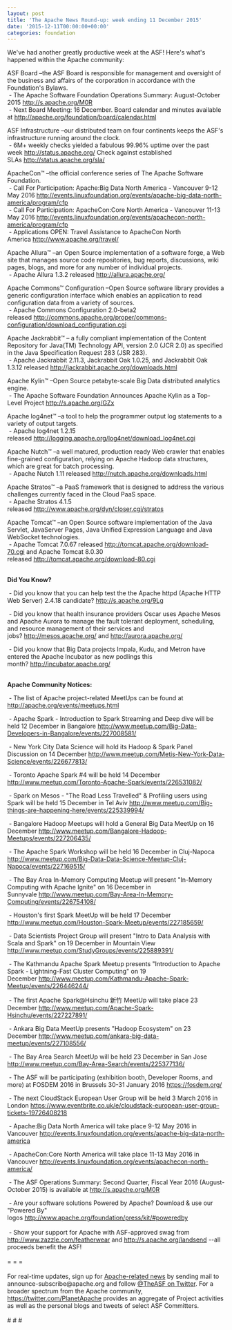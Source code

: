 ```yaml
---
layout: post
title: 'The Apache News Round-up: week ending 11 December 2015'
date: '2015-12-11T00:00:00+00:00'
categories: foundation
---
```

<p>We've had another greatly productive week at the ASF! Here's what's happened within the Apache community:</p> 
  <p>ASF Board –the ASF Board is responsible for management and oversight of the business and affairs of the corporation in accordance with the Foundation's Bylaws.<br />&nbsp;-&nbsp;The Apache Software Foundation Operations Summary: August-October 2015 <a href="http://s.apache.org/M0R%20">http://s.apache.org/M0R</a> <br />&nbsp;- Next Board Meeting: 16 December. Board calendar and minutes available at&nbsp;<a href="http://apache.org/foundation/board/calendar.html">http://apache.org/foundation/board/calendar.html</a></p> 
  <div> 
    <p>ASF Infrastructure –our distributed team on four continents keeps the ASF's infrastructure running around the clock.<br />&nbsp;- 6M+ weekly checks yielded a fabulous 99.96% uptime over the past week <a href="http://status.apache.org/">http://status.apache.org/</a>&nbsp;Check against established SLAs&nbsp;<a href="http://status.apache.org/sla/">http://status.apache.org/sla/</a></p> 
    <p>ApacheCon™ –the official conference series of The Apache Software Foundation.<br />&nbsp;- Call For Participation: Apache:Big Data North America - Vancouver 9-12 May 2016 <a href="http://events.linuxfoundation.org/events/apache-big-data-north-america/program/cfp">http://events.linuxfoundation.org/events/apache-big-data-north-america/program/cfp</a><br />&nbsp;- Call For Participation: ApacheCon:Core North America - Vancouver 11-13 May 2016&nbsp;<a href="http://events.linuxfoundation.org/events/apachecon-north-america/program/cfp">http://events.linuxfoundation.org/events/apachecon-north-america/program/cfp</a><br />&nbsp;- Applications OPEN: Travel Assistance to ApacheCon North America&nbsp;<a href="http://www.apache.org/travel/">http://www.apache.org/travel/</a> </p> 
    <p>Apache Allura™ –an Open Source implementation of a software forge, a Web site that manages source code repositories, bug reports, discussions, wiki pages, blogs, and more for any number of individual projects.<br />&nbsp;- Apache Allura 1.3.2 released&nbsp;<a href="http://allura.apache.org/">http://allura.apache.org/</a></p> 
    <p>Apache Commons™ Configuration –Open Source software library provides a generic configuration interface which enables an application to read configuration data from a variety of sources.<br />&nbsp;- Apache Commons Configuration 2.0-beta2 released&nbsp;<a href="http://commons.apache.org/proper/commons-configuration/download_configuration.cgi">http://commons.apache.org/proper/commons-configuration/download_configuration.cgi</a></p> 
    <p>Apache Jackrabbit™ – a fully compliant implementation of the Content Repository for Java(TM) Technology API, version 2.0 (JCR 2.0) as specified in the Java Specification Request 283 (JSR 283).<br />&nbsp;- Apache Jackrabbit 2.11.3, Jackrabbit Oak 1.0.25, and Jackrabbit Oak 1.3.12&nbsp;released&nbsp;<a href="http://jackrabbit.apache.org/downloads.html">http://jackrabbit.apache.org/downloads.html</a></p> 
    <p>Apache Kylin™ –Open Source petabyte-scale Big Data distributed analytics engine.<br />&nbsp;- The Apache Software Foundation Announces Apache Kylin as a Top-Level Project <a href="http://s.apache.org/GZx">http://s.apache.org/GZx</a> </p> 
    <p>Apache log4net™ –a tool to help the programmer output log statements to a variety of output targets.<br />&nbsp;- Apache log4net 1.2.15 released&nbsp;<a href="http://logging.apache.org/log4net/download_log4net.cgi">http://logging.apache.org/log4net/download_log4net.cgi</a></p> 
    <p>Apache Nutch™ –a well matured, production ready Web crawler that enables fine-grained configuration, relying on Apache Hadoop data structures, which are great for batch processing.<br />&nbsp;- Apache Nutch 1.11 released&nbsp;<a href="http://nutch.apache.org/downloads.html">http://nutch.apache.org/downloads.html</a></p> 
    <p>Apache Stratos™ –a PaaS framework that is designed to address the various challenges currently faced in the Cloud PaaS space.<br />&nbsp;- Apache Stratos 4.1.5 released&nbsp;<a href="http://www.apache.org/dyn/closer.cgi/stratos">http://www.apache.org/dyn/closer.cgi/stratos</a></p> 
    <p>Apache Tomcat™ –an Open Source software implementation of the Java Servlet, JavaServer Pages, Java Unified Expression Language and Java WebSocket technologies.<br />&nbsp;- Apache Tomcat 7.0.67 released <a href="http://tomcat.apache.org/download-70.cgi">http://tomcat.apache.org/download-70.cgi</a>&nbsp;and&nbsp;Apache Tomcat 8.0.30 released&nbsp;<a href="http://tomcat.apache.org/download-80.cgi">http://tomcat.apache.org/download-80.cgi</a></p> 
    <p><br /><b>Did You Know?</b></p> 
  </div> 
  <div> 
    <p>&nbsp;- Did you know that you can help test the the Apache httpd (Apache HTTP Web Server) 2.4.18 candidate?&nbsp;<a href="http://s.apache.org/9Lg">http://s.apache.org/9Lg</a></p> 
    <p>&nbsp;- Did you know that health insurance providers Oscar uses Apache Mesos and Apache Aurora to manage the fault tolerant deployment, scheduling, and resource management of their services and jobs?&nbsp;<a href="http://mesos.apache.org/">http://mesos.apache.org/</a>&nbsp;and&nbsp;<a href="http://aurora.apache.org/">http://aurora.apache.org/</a></p> 
  </div> 
  <div> 
    <p>&nbsp;- Did you know that Big Data projects Impala, Kudu, and Metron have entered the Apache Incubator as new podlings this month?&nbsp;<a href="http://incubator.apache.org/">http://incubator.apache.org/</a></p> 
  </div> 
  <div> 
    <p><strong><br />Apache Community Notices:</strong></p> 
    <p><strong></strong>&nbsp;- The list of Apache project-related MeetUps can be found at <a href="http://apache.org/events/meetups.html">http://apache.org/events/meetups.html</a></p> 
    <p>&nbsp;-&nbsp;Apache Spark - Introduction to Spark Streaming and Deep dive will be held 12 December in Bangalore&nbsp;<a href="http://www.meetup.com/Big-Data-Developers-in-Bangalore/events/227008581/">http://www.meetup.com/Big-Data-Developers-in-Bangalore/events/227008581/</a><a href="http://www.meetup.com/Big-Data-Developers-in-Bangalore/events/227008581/"></a></p> 
    <p>&nbsp;- New York City Data Science will hold its Hadoop &amp; Spark Panel Discussion on 14 December <a href="http://www.meetup.com/Metis-New-York-Data-Science/events/226677813/">http://www.meetup.com/Metis-New-York-Data-Science/events/226677813/</a></p> 
    <p>&nbsp;- Toronto Apache Spark #4 will be held 14 December <a href="http://www.meetup.com/Toronto-Apache-Spark/events/226531082/">http://www.meetup.com/Toronto-Apache-Spark/events/226531082/</a></p> 
    <p>&nbsp;- Spark on Mesos - &quot;The Road Less Travelled&quot; &amp; Profiling users using Spark will be held 15 December in Tel Aviv <a href="http://www.meetup.com/Big-things-are-happening-here/events/225339994/">http://www.meetup.com/Big-things-are-happening-here/events/225339994/</a></p> 
    <p>&nbsp;- Bangalore Hadoop Meetups will hold a General Big Data MeetUp on 16 December <a href="http://www.meetup.com/Bangalore-Hadoop-Meetups/events/227206435/">http://www.meetup.com/Bangalore-Hadoop-Meetups/events/227206435/</a></p> 
    <p>&nbsp;- The Apache Spark Workshop will be held 16 December in Cluj-Napoca <a href="http://www.meetup.com/Big-Data-Data-Science-Meetup-Cluj-Napoca/events/227169515/">http://www.meetup.com/Big-Data-Data-Science-Meetup-Cluj-Napoca/events/227169515/</a></p> 
    <p>&nbsp;- The Bay Area In-Memory Computing Meetup will present &quot;In-Memory Computing with Apache Ignite&quot; on 16 December in Sunnyvale&nbsp;<a href="http://www.meetup.com/Bay-Area-In-Memory-Computing/events/226754108/">http://www.meetup.com/Bay-Area-In-Memory-Computing/events/226754108/</a></p> 
    <p>&nbsp;- Houston's first Spark MeetUp will be held 17 December <a href="http://www.meetup.com/Houston-Spark-Meetup/events/227185659/">http://www.meetup.com/Houston-Spark-Meetup/events/227185659/</a></p> 
    <p>&nbsp;- Data Scientists Project Group will present &quot;Intro to Data Analysis with Scala and Spark&quot; on 19 December in Mountain View <a href="http://www.meetup.com/StudyGroups/events/225889391/">http://www.meetup.com/StudyGroups/events/225889391/</a></p> 
    <p>&nbsp;- The Kathmandu Apache Spark Meetup presents &quot;Introduction to Apache Spark - Lightning-Fast Cluster Computing&quot; on 19 December&nbsp;<a href="http://www.meetup.com/Kathmandu-Apache-Spark-Meetup/events/226446244/">http://www.meetup.com/Kathmandu-Apache-Spark-Meetup/events/226446244/</a> </p> 
    <p>&nbsp;- The first Apache Spark@Hsinchu 新竹 MeetUp will take place 23 December <a href="http://www.meetup.com/Apache-Spark-Hsinchu/events/227227891/">http://www.meetup.com/Apache-Spark-Hsinchu/events/227227891/</a></p> 
    <p>&nbsp;- Ankara Big Data MeetUp presents &quot;Hadoop Ecosystem&quot; on 23 December&nbsp;<a href="http://www.meetup.com/ankara-big-data-meetup/events/227108556/">http://www.meetup.com/ankara-big-data-meetup/events/227108556/</a></p> 
    <p>&nbsp;- The Bay Area Search MeetUp will be held 23 December in San Jose <a href="http://www.meetup.com/Bay-Area-Search/events/225377136/">http://www.meetup.com/Bay-Area-Search/events/225377136/</a> </p> 
  </div> 
  <p>&nbsp;- The ASF will be participating (exhibition booth, Developer Rooms, and more) at FOSDEM 2016 in Brussels 30-31 January 2016 <a href="https://fosdem.org/">https://fosdem.org/</a></p> 
  <p>&nbsp;- The next CloudStack European User Group will be held 3 March 2016 in London&nbsp;<a href="https://www.eventbrite.co.uk/e/cloudstack-european-user-group-tickets-19726408218">https://www.eventbrite.co.uk/e/cloudstack-european-user-group-tickets-19726408218</a></p> 
  <p>&nbsp;- Apache:Big Data North America will take place 9-12 May 2016 in Vancouver&nbsp;<a href="http://events.linuxfoundation.org/events/apache-big-data-north-america">http://events.linuxfoundation.org/events/apache-big-data-north-america</a></p> 
  <p>&nbsp;- ApacheCon:Core North America will take place 11-13 May 2016 in Vancouver&nbsp;<a href="http://events.linuxfoundation.org/events/apachecon-north-america/">http://events.linuxfoundation.org/events/apachecon-north-america/</a></p> 
  <div> 
    <p>&nbsp;- The ASF Operations Summary: Second Quarter, Fiscal Year 2016 (August-October 2015) is available at <a href="http://s.apache.org/M0R">http://s.apache.org/M0R</a></p> 
  </div> 
  <div>&nbsp;- Are your software solutions Powered by Apache? Download &amp; use our &quot;Powered By&quot; logos&nbsp;<a href="http://www.apache.org/foundation/press/kit/#poweredby">http://www.apache.org/foundation/press/kit/#poweredby</a></div> 
  <div><br /></div> 
  <div>&nbsp;- Show your support for Apache with ASF-approved swag from <a href="http://www.zazzle.com/featherwear">http://www.zazzle.com/featherwear</a> and&nbsp;<a href="http://s.apache.org/landsend">http://s.apache.org/landsend</a> --all proceeds benefit the ASF!&nbsp;</div> 
  <div><br /></div> 
  <div>= = =</div> 
  <div><br /></div> 
  <div>For real-time updates, sign up for <a href="http://apache.org/foundation/mailinglists.html#foundation-announce">Apache-related news</a> by sending mail to announce-subscribe@apache.org and follow <a href="https://twitter.com/TheASF">@TheASF on Twitter</a>. For a broader spectrum from the Apache community, <a href="http://s.apache.org/landsend">https://twitter.com/PlanetApache</a> provides an aggregate of Project activities as well as the personal blogs and tweets of select ASF Committers.</div> 
  <div><br /></div> 
  <div># # #</div>

